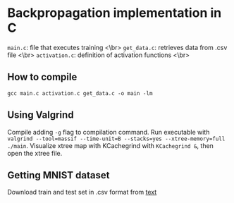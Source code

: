 # Backpropagation implementation in C
`main.c`: file that executes training <\br>
`get_data.c`: retrieves data from .csv file <\br>
`activation.c`: definition of activation functions <\br>

## How to compile
`gcc main.c activation.c get_data.c -o main -lm`

## Using Valgrind
Compile adding `-g` flag to compilation command.
Run executable with `valgrind --tool=massif --time-unit=B --stacks=yes --xtree-memory=full ./main`.
Visualize xtree map with KCachegrind with `KCachegrind &`, then open the xtree file.

## Getting MNIST dataset
Download train and test set in .csv format from [text](https://www.kaggle.com/datasets/oddrationale/mnist-in-csv)